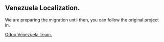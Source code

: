 Venezuela Localization.
---

We are preparing the migration until then, you can follow the original project in.

[Odoo Venezuela Team.](https://github.com/odoo-venezuela/odoo-venezuela)

